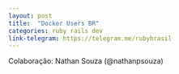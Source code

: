 ```yaml
---
layout: post
title:  "Docker Users BR"
categories: ruby rails dev
link-telegram: https://telegram.me/rubybrasil
---
```

Colaboração: Nathan Souza (@nathanpsouza)

